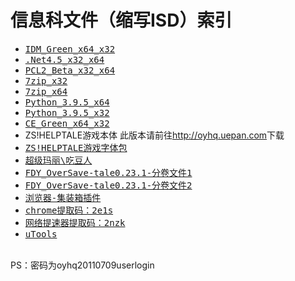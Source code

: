 # 信息科文件（缩写ISD）索引
- <kbd>[IDM_Green_x64_x32](ouyanghongqian.github.io/ISD/idm.zip)</kbd>
- <kbd>[.Net4.5_x32_x64](ouyanghongqian.github.io/ISD/net45.exe)</kbd>
- <kbd>[PCL2_Beta_x32_x64](ouyanghongqian.github.io/ISD/PCL.7z)</kbd>
- <kbd>[7zip_x32](https://www.7-zip.org/a/7z1900.exe)</kbd>
- <kbd>[7zip_x64](https://www.7-zip.org/a/7z1900-x64.exe)</kbd>
- <kbd>[Python_3.9.5_x64](https://www.python.org/ftp/python/3.9.6/python-3.9.6-amd64.exe)</kbd>
- <kbd>[Python_3.9.5_x32](https://www.python.org/ftp/python/3.9.6/python-3.9.6.exe)</kbd>
- <kbd>[CE_Green_x64_x32](ouyanghongqian.github.io/ISD/CE_G.zip)</kbd>
- ZS!HELPTALE游戏本体 此版本请前往<http://oyhq.uepan.com>下载
- <kbd>[ZS!HELPTALE游戏字体包](ouyanghongqian.github.io/ISD/zshtfont.7z)</kbd>
- <kbd>[超级玛丽\吃豆人](ouyanghongqian.github.io/ISD/VNES.7z)</kbd>
- <kbd>[FDY_OverSave-tale0.23.1-分卷文件1](ouyanghongqian.github.io/ISD/OST0231.7z.001)</kbd>
- <kbd>[FDY_OverSave-tale0.23.1-分卷文件2](ouyanghongqian.github.io/ISD/OST0231.7z.002)</kbd>
- <kbd>[浏览器-集装箱插件](https://a.newday.me/)</kbd>
- <kbd>[chrome提取码：2e1s](https://ouyhq.lanzoui.com/iqOdcsmtlfa)</kbd>
- <kbd>[网络提速器提取码：2nzk](https://ouyhq.lanzoui.com/iqJKdsmuc5c)</kbd>
- <kbd>[uTools](http://u.tools/)</kbd>
<br>
PS：密码为oyhq20110709userlogin

